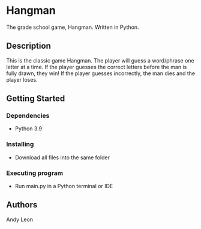 # Hangman

The grade school game, Hangman. Written in Python.

## Description

This is the classic game Hangman. The player will guess a word/phrase one letter at a time. If the player guesses the correct letters before the man is fully drawn, they win! If the player guesses incorrectly, the man dies and the player loses.

## Getting Started

### Dependencies

* Python 3.9

### Installing

* Download all files into the same folder

### Executing program

* Run main.py in a Python terminal or IDE

## Authors
Andy Leon
